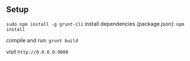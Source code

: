 ## Setup
`sudo npm install -g grunt-cli`
install dependencies (package.json): `npm install`

compile and run: `grunt build`

visit `http://0.0.0.0:9000`
